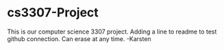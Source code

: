 # cs3307-Project
This is our computer science 3307 project.
Adding a line to readme to test github connection. Can erase at any time. -Karsten 